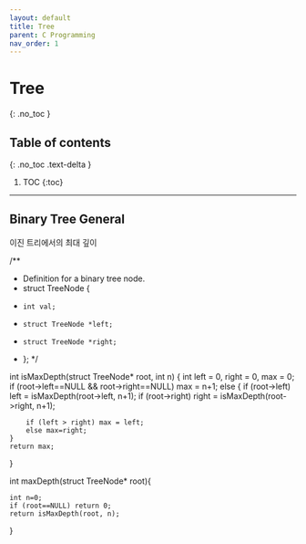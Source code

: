 ```yaml
---
layout: default
title: Tree
parent: C Programming
nav_order: 1
---
```


# Tree
{: .no_toc }

## Table of contents
{: .no_toc .text-delta }

1. TOC
{:toc}

---

## Binary Tree General

이진 트리에서의 최대 깊이

/**
 * Definition for a binary tree node.
 * struct TreeNode {
 *     int val;
 *     struct TreeNode *left;
 *     struct TreeNode *right;
 * };
 */

int isMaxDepth(struct TreeNode* root, int n) {
    int left = 0, right = 0, max = 0;
    if (root->left==NULL && root->right==NULL) max = n+1;
    else {
        if (root->left) left = isMaxDepth(root->left, n+1);
        if (root->right) right = isMaxDepth(root->right, n+1);
        
        if (left > right) max = left;
        else max=right;
    }
    return max;
}

int maxDepth(struct TreeNode* root){

    int n=0;
    if (root==NULL) return 0;
    return isMaxDepth(root, n);
    
}